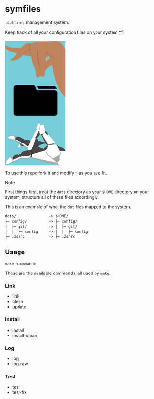 # symfiles

`.dotfiles` management system.

Keep track of all your configuration files on your system 🗂️

![Symfiles Logo](./src/imgs/sym-logo.png)

To use this repo fork it and modify it as you see fit.

> [!NOTE]  
> First things first, treat the `dots` directory as your `$HOME` directory on your system,
> structure all of these files accordingly.
>
> This is an example of what the `dot` files mapped to the system.
>
> ```txt
> dots/               -> $HOME/
> ├─ config/          -> ├─ config/
> │  ├─ git/          -> │  ├─ git/
> │  │  ├─ config     -> │  │  ├─ config
> ├─ .zshrc           -> ├─ .zshrc
> ```

## Usage

```txt
make <command>
```

These are the available commands, all used by `make`.

### Link

- link
- clean
- update

### Install

- install
- install-clean

### Log

- log
- log-raw

### Test

- test
- test-fix
